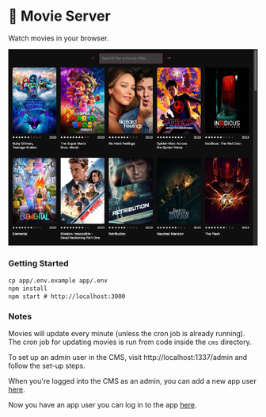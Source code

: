 # 🍿 Movie Server

Watch movies in your browser.

![Screenshot](.github/misc/screenshot.png)

### Getting Started

```shell
cp app/.env.example app/.env
npm install
npm start # http://localhost:3000
```

### Notes

Movies will update every minute (unless the cron job is already running). The cron job for updating movies
is run from code inside the `cms` directory.

To set up an admin user in the CMS, visit http://localhost:1337/admin and follow the set-up steps.

When you're logged into the CMS as an admin, you can add a new app user [here](http://localhost:1337/admin/content-manager/collectionType/api::app-user.app-user?page=1&pageSize=10&sort=id:ASC).

Now you have an app user you can log in to the app [here](http://localhost:3000).

